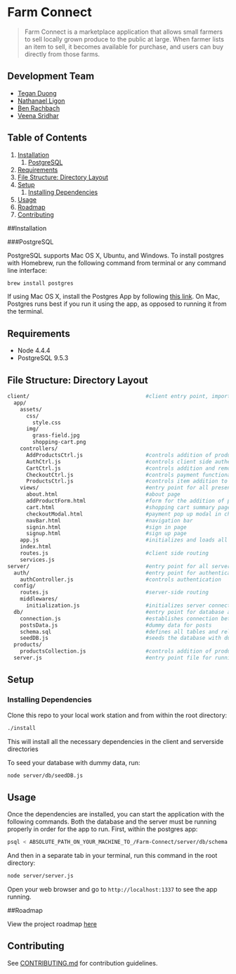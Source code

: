 # Farm Connect

> Farm Connect is a marketplace application that allows small farmers to sell locally grown produce to the public at large. When  farmer lists an item to sell, it becomes available for purchase, and users can buy directly from those farms.

## Development Team

  - [Tegan Duong](https://github.com/teganduong)
  - [Nathanael Ligon](https://github.com/nligon)
  - [Ben Rachbach](https://github.com/brachbach) 
  - [Veena Sridhar](https://github.com/veena-sridhar)

## Table of Contents

1. [Installation](#Installation)
    1. [PostgreSQL](#PostgreSQL)
2. [Requirements](#Requirements)
3. [File Structure: Directory Layout](#File-Structure-Directory-Layout)
4. [Setup](#Setup)
    1. [Installing Dependencies](#Installing-Dependencies)
5. [Usage](#Usage)
6. [Roadmap](#Roadmap)
7. [Contributing](#contributing)

##Installation

###PostgreSQL

PostgreSQL supports Mac OS X, Ubuntu, and Windows. To install postgres with Homebrew, run the following command from terminal or any command line interface:

```sh
brew install postgres
```
If using Mac OS X, install the Postgres App by following [this link](http://postgresapp.com/). On Mac, Postgres runs best if you run it using the app, as opposed to running it from the terminal.

## Requirements

- Node 4.4.4
- PostgreSQL 9.5.3

## File Structure: Directory Layout

```sh
client/                                     #client entry point, imports all client code
  app/                                      
    assets/
      css/
        style.css
      img/
        grass-field.jpg
        shopping-cart.png
    controllers/                            
      AddProductsCtrl.js                    #controls addition of products to the marketplace
      AuthCtrl.js                           #controls client side authentication
      CartCtrl.js                           #controls addition and removal for items in shopping cart
      CheckoutCtrl.js                       #controls payment functionality
      ProductsCtrl.js                       #controls item addition to cart
    views/                                  #entry point for all presentational components
      about.html                            #about page
      addProductForm.html                   #form for the addition of products to the marketplace
      cart.html                             #shopping cart summary page
      checkoutModal.html                    #payment pop up modal in checkout of cart summary page 
      navBar.html                           #navigation bar
      signin.html                           #sign in page
      signup.html                           #sign up page
    app.js                                  #initializes and loads all angular modules on clientside
    index.html                              
    routes.js                               #client side routing
    services.js                                                    
server/                                     #entry point for all server code
  auth/                                     #entry point for authentication control
    authController.js                       #controls authentication
  config/
    routes.js                               #server-side routing
    middlewares/                            
      initialization.js                     #initializes server connection with client
  db/                                       #entry point for database and connection
    connection.js                           #establishes connection between server and database
    postsData.js                            #dummy data for posts
    schema.sql                              #defines all tables and relations within the database
    seedDB.js                               #seeds the database with dummy data
  products/
    productsCollection.js                   #controls addition of products to the database
  server.js                                 #entry point file for running the server
```

## Setup

### Installing Dependencies

Clone this repo to your local work station and from within the root directory:

```sh
./install
```
This will install all the necessary dependencies in the client and serverside directories

To seed your database with dummy data, run:
```sh
node server/db/seedDB.js
```


## Usage

Once the dependencies are installed, you can start the application with the following commands. Both the database and the server must be running properly in order for the app to run. First, within the postgres app:

```sh
psql < ABSOLUTE_PATH_ON_YOUR_MACHINE_TO_/Farm-Connect/server/db/schema.sql;
```

And then in a separate tab in your terminal, run this command in the root directory:

```sh
node server/server.js
```

Open your web browser and go to `http://localhost:1337` to see the app running.


##Roadmap

View the project roadmap [here](https://github.com/electric-crouton/Farm-Connect/issues)

## Contributing

See [CONTRIBUTING.md](CONTRIBUTING.md) for contribution guidelines.

